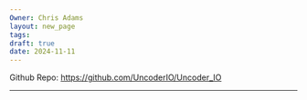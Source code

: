 ```yaml
---
Owner: Chris Adams
layout: new_page
tags: 
draft: true
date: 2024-11-11
---
```


Github Repo: https://github.com/UncoderIO/Uncoder_IO

---